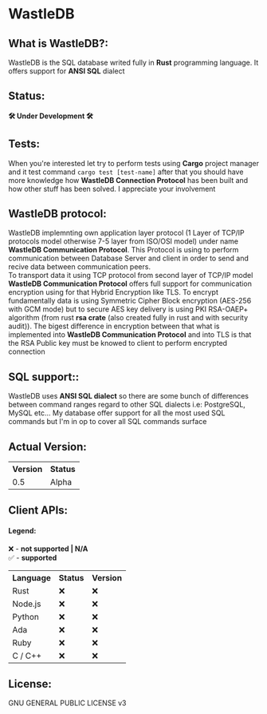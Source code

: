 # **WastleDB**

## **What is WastleDB?**:
WastleDB is the SQL database writed fully in **Rust** programming language. It offers support for **ANSI SQL** dialect

## **Status**:
**🛠️ Under Development 🛠️**

## **Tests**:
When you're interested let try to perform tests using **Cargo** project manager and it test command ``cargo test [test-name]`` after that you should have more knowledge how **WastleDB Connection Protocol** has been built and how other stuff has been solved. I appreciate your involvement

## **WastleDB protocol**:
WastleDB implemnting own application layer protocol (1 Layer of TCP/IP protocols model otherwise 7-5 layer from ISO/OSI model) under name **WastleDB Communication Protocol**.
This Protocol is using to perform communication between Database Server and client in order to send and recive data between communication peers.
</br>
To transport data it using TCP protocol from second layer of TCP/IP model
</br>
**WastleDB Communication Protocol** offers full support for communication encryption using for that Hybrid Encryption like TLS. To encrypt fundamentally data is using Symmetric Cipher Block encryption (AES-256 with GCM mode) but to secure AES key delivery is using PKI RSA-OAEP+ algorithm (from rust **rsa crate** (also created fully in rust and with security audit)).
The bigest difference in encryption between that what is implemented into **WastleDB Communication Protocol** and into TLS is that the RSA Public key must be knowed to client to perform encrypted connection

## **SQL support:**:
WastleDB uses **ANSI SQL dialect** so there are some bunch of differences between command ranges regard to other SQL dialects i.e: PostgreSQL, MySQL etc...
My database offer support for all the most used SQL commands but I'm in op to cover all SQL commands surface

## **Actual Version**:
<table>
    <tr>
        <th>Version</th>
        <th>Status</th>
    </tr>
    <tr>
        <td>0.5</td>
        <td>Alpha</td>
    </tr>
</table>

## **Client APIs**:

#### **Legend**:
❌ - **not supported | N/A**
<br>
✅ - **supported**

<table>
    <tr>
        <th>
            Language
        </th>
        <th>
            Status
        </th>
        <th>
            Version
        </th>
    </tr>
    <tr>
        <td>Rust</td>
        <td>❌</td>
        <td>❌</td>
    </tr>
    <tr>
        <td>Node.js</td>
        <td>❌</td>
        <td>❌</td>
    </tr>
    <tr>
        <td>Python</td>
        <td>❌</td>
        <td>❌</td>
    </tr>
    <tr>
        <td>Ada</td>
        <td>❌</td>
        <td>❌</td>
    </tr>
    <tr>
        <td>Ruby</td>
        <td>❌</td>
        <td>❌</td>
    </tr>
    <tr>
        <td>C / C++</td>
        <td>❌</td>
        <td>❌</td>
    </tr>
</table>

## **License**:
GNU GENERAL PUBLIC LICENSE v3
